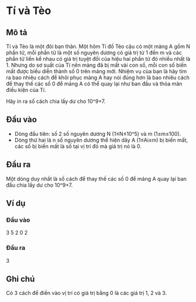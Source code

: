 # Tí và Tèo

## Mô tả
Tí và Tèo là một đôi bạn thân. Một hôm Tí đố Tèo cậu có một mảng A gồm N phần tử, mỗi phần tử là một số nguyên dương có giá trị từ 1 đến m và các phần tử liền kề nhau có giá trị tuyệt đối của hiệu hai phần tử đó nhiều nhất là 1. Nhưng do sơ suất của Tí nên mảng đã bị mất vài con số, mỗi con số biến mất được biểu diễn thành số 0 trên mảng mới. Nhiệm vụ của bạn là hãy tìm ra bao nhiêu cách để khôi phục mảng A hay nói đúng hơn là bao nhiêu cách để thay thế các số 0 để mảng A có thể quay lại như ban đầu và thỏa mãn điều kiện của Tí.

Hãy in ra số cách chia lấy dư cho 10^9+7.

## Đầu vào
- Dòng đầu tiên: số 2 số nguyên dương N (1≤N≤10^5) và m (1≤m≤100).
- Dòng thứ hai là n số nguyên dương thể hiện dãy A (1≤Ai≤m) bị biến mất, các số bị biến mất là số tại vị trí đó mà giá trị nó là 0.

## Đầu ra
Một dòng duy nhất là số cách để thay thế các số 0 để mảng A quay lại ban đầu chia lấy dư cho 10^9+7.

## Ví dụ
### Đầu vào
3 5
2 0 2

### Đầu ra
3


## Ghi chú
Có 3 cách để điền vào vị trí có giá trị bằng 0 là các giá trị 1, 2 và 3.

